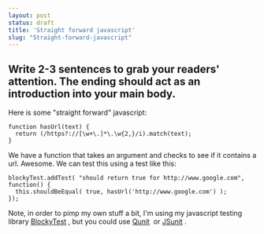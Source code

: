 ```yaml
---
layout: post
status: draft
title: 'Straight forward javascript'
slug: "Straight-forward-javascript"
---
```


## Write 2-3 sentences to grab your readers' attention. The ending should act as an introduction into your main body.


Here is some "straight forward" javascript:


    function hasUrl(text) {
      return (/https?://[\w+\.]*\.\w{2,}/i).match(text);
    }


We have a function that takes an argument and checks to see if it contains a url. Awesome. We can test this using a test like this:


    blockyTest.addTest( "should return true for http://www.google.com", function() {
      this.shouldBeEqual( true, hasUrl('http://www.google.com') );
    });


Note, in order to pimp my own stuff a bit, I&#39;m using my javascript testing library [BlockyTest][1] , but you could use [Qunit][2] &nbsp;or [JSunit][3] .


  [1]: https://bitbucket.org/codeimpossible/blockytests/wiki/Home
  [2]: http://docs.jquery.com/QUnit
  [3]: http://www.jsunit.net/
